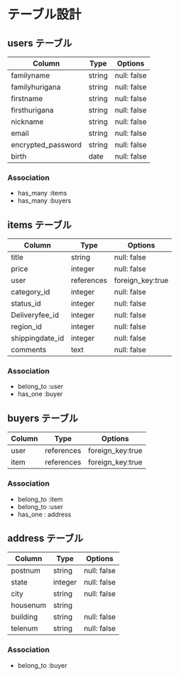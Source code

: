 # テーブル設計

## users テーブル

| Column       | Type   | Options     |
| --------     | ------ | ----------- |
| familyname | string | null: false |
|familyhurigana| string | null: false|
| firstname  | string | null: false |
| firsthurigana|string| null: false |
| nickname     | string | null: false |
| email        | string | null: false |
| encrypted_password| string | null: false |
| birth        | date | null: false |

### Association
- has_many :items
- has_many :buyers

## items テーブル
| Column    | Type   | Options     |
| --------- | ------ | ----------- |
| title     | string | null: false |
| price     | integer | null: false |
| user      | references | foreign_key:true|
| category_id  | integer | null: false |
| status_id    | integer | null: false |
| Deliveryfee_id| integer | null: false |
| region_id    | integer | null: false |
|shippingdate_id| integer | null: false |
| comments  | text   | null: false |

### Association
- belong_to :user
- has_one :buyer


## buyers テーブル
| Column | Type       | Options                        |
| ------ | ---------- | ------------------------------ |
| user   | references | foreign_key:true |
| item   | references | foreign_key:true |


### Association
- belong_to :item
- belong_to :user
- has_one : address

## address テーブル
| Column | Type       | Options                        |
| ------ | ---------- | ------------------------------ |
| postnum| string     | null: false|
| state  | integer     | null: false|
| city   | string     | null: false|
|housenum| string     |            |
|building| string     | null: false|
|telenum | string     | null: false|

### Association
- belong_to :buyer